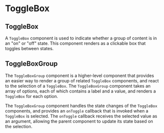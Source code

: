 # ToggleBox

## ToggleBox

A `ToggleBox` component is used to indicate whether a group of content is in an "on" or "off" state. This component renders as a clickable box that toggles between states.

## ToggleBoxGroup

The `ToggleBoxGroup` component is a higher-level component that provides an easier way to render a group of related `ToggleBox` components, and react to the selection of a `ToggleBox`. The `ToggleBoxGroup` component takes an array of options, each of which contains a label and a value, and renders a `ToggleBox` for each option.

The `ToggleBoxGroup` component handles the state changes of the `ToggleBox` components, and provides an `onToggle` callback that is invoked when a `ToggleBox` is selected. The `onToggle` callback receives the selected value as an argument, allowing the parent component to update its state based on the selection.
